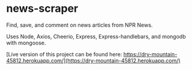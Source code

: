 # news-scraper

Find, save, and comment on news articles from NPR News.

Uses Node, Axios, Cheerio, Express, Express-handlebars, and mongodb with mongoose.

[Live version of this project can be found here: https://dry-mountain-45812.herokuapp.com/](https://dry-mountain-45812.herokuapp.com/)